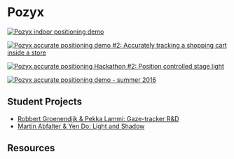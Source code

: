 # Pozyx


[![Pozyx indoor positioning demo](http://img.youtube.com/vi/B9qny4G3-r8/0.jpg)](http://www.youtube.com/watch?v=B9qny4G3-r8 "Pozyx indoor positioning demo")

[![Pozyx accurate positioning demo #2: Accurately tracking a shopping cart inside a store](http://img.youtube.com/vi/_yGSmGRh7Xw/0.jpg)](http://www.youtube.com/watch?v=_yGSmGRh7Xw "Pozyx accurate positioning demo #2: Accurately tracking a shopping cart inside a store")

[![Pozyx accurate positioning Hackathon #2: Position controlled stage light](http://img.youtube.com/vi/kORZ2QTKroI/0.jpg)](http://www.youtube.com/watch?v=kORZ2QTKroI "Pozyx accurate positioning Hackathon #2: Position controlled stage light")

[![Pozyx accurate positioning demo - summer 2016](http://img.youtube.com/vi/UsN5NSzHFl0/0.jpg)](http://www.youtube.com/watch?v=UsN5NSzHFl0 "Pozyx accurate positioning demo - summer 2016")

## Student Projects

* [Robbert Groenendijk & Pekka Lammi: Gaze-tracker R&D](https://robbertgroenendijk.com/?portfolio=gaze-tracker)
* [Martin Abfalter & Yen Do: Light and Shadow](https://www.youtube.com/watch?v=yXs1yLqeDog&feature=youtu.be)

## Resources

